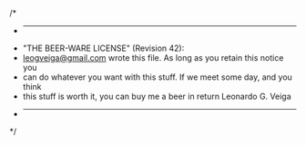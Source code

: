 /*
 * ----------------------------------------------------------------------------
 * "THE BEER-WARE LICENSE" (Revision 42):
 * <leogveiga@gmail.com> wrote this file. As long as you retain this notice you
 * can do whatever you want with this stuff. If we meet some day, and you think
 * this stuff is worth it, you can buy me a beer in return Leonardo G. Veiga
 * ----------------------------------------------------------------------------
 */
